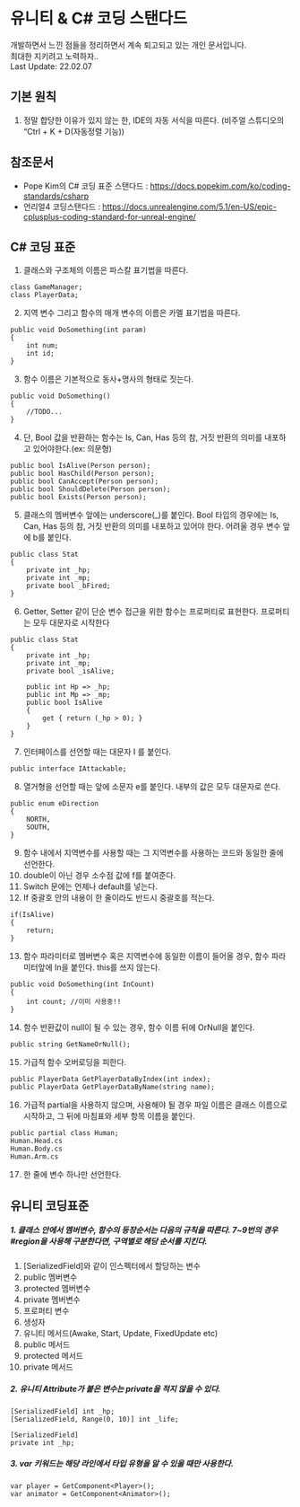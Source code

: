 # 유니티 & C# 코딩 스탠다드
  개발하면서 느낀 점들을 정리하면서 계속 퇴고되고 있는 개인 문서입니다.  
	최대한 지키려고 노력하자..  
  Last Update: 22.02.07

## 기본 원칙
1.	정말 합당한 이유가 있지 않는 한, IDE의 자동 서식을 따른다. (비주얼 스튜디오의 “Ctrl + K + D(자동정렬 기능))

## 참조문서
- Pope Kim의 C# 코딩 표준 스탠다드 : https://docs.popekim.com/ko/coding-standards/csharp
-	언리얼4 코딩스탠다드 : https://docs.unrealengine.com/5.1/en-US/epic-cplusplus-coding-standard-for-unreal-engine/


## C# 코딩 표준
1.	클래스와 구조체의 이름은 파스칼 표기법을 따른다.
```
class GameManager;
class PlayerData;
```
  
2.	지역 변수 그리고 함수의 매개 변수의 이름은 카멜 표기법을 따른다.
```
public void DoSomething(int param)
{
    int num;
    int id;
}
```

3.	함수 이름은 기본적으로 동사+명사의 형태로 짓는다.
```
public void DoSomething()
{
    //TODO...
}
```

4.	단, Bool 값을 반환하는 함수는 Is, Can, Has 등의 참, 거짓 반환의 의미를 내포하고 있어야한다.(ex: 의문형)
```
public bool IsAlive(Person person);
public bool HasChild(Person person);
public bool CanAccept(Person person);
public bool ShouldDelete(Person person);
public bool Exists(Person person);
```

5.	클래스의 멤버변수 앞에는 underscore(_)를 붙인다. Bool 타입의 경우에는 Is, Can, Has 등의 참, 거짓 반환의 의미를 내포하고 있어야 한다. 어려울 경우 변수 앞에 b를 붙인다.
```
public class Stat
{
    private int _hp;
    private int _mp;
    private bool _bFired;
}
```

6.	Getter, Setter 같이 단순 변수 접근을 위한 함수는 프로퍼티로 표현한다. 프로퍼티는 모두 대문자로 시작한다
```
public class Stat
{
    private int _hp;
    private int _mp;
    private bool _isAlive;

    public int Hp => _hp;
    public int Mp => _mp;
    public bool IsAlive
    {
        get { return (_hp > 0); }
    }
}
```

7.	인터페이스를 선언할 때는 대문자 I 를 붙인다.
```
public interface IAttackable;
```

8.	열거형을 선언할 때는 앞에 소문자 e를 붙인다. 내부의 값은 모두 대문자로 쓴다.
```
public enum eDirection
{
    NORTH,
    SOUTH,
}
```

9.	함수 내에서 지역변수를 사용할 때는 그 지역변수를 사용하는 코드와 동일한 줄에 선언한다.
10.	double이 아닌 경우 소수점 값에 f를 붙여준다.
11.	Switch 문에는 언제나 default를 넣는다.
12.	If 중괄호 안의 내용이 한 줄이라도 반드시 중괄호를 적는다.
```
if(IsAlive)
{
    return;
}
```

13.	함수 파라미터로 멤버변수 혹은 지역변수에 동일한 이름이 들어올 경우, 함수 파라미터앞에 In을 붙인다. this를 쓰지 않는다.
```
public void DoSomething(int InCount)
{
    int count; //이미 사용중!!
}
```

14.	함수 반환값이 null이 될 수 있는 경우, 함수 이름 뒤에 OrNull을 붙인다.
```
public string GetNameOrNull();
```

15.	가급적 함수 오버로딩을 피한다.
```
public PlayerData GetPlayerDataByIndex(int index);
public PlayerData GetPlayerDataByName(string name);
```

16.	가급적 partial을 사용하지 않으며, 사용해야 될 경우 파일 이름은 클래스 이름으로 시작하고, 그 뒤에 마침표와 세부 항목 이름을 붙인다.
```
public partial class Human;
Human.Head.cs
Human.Body.cs
Human.Arm.cs
```

17. 한 줄에 변수 하나만 선언한다.

## 유니티 코딩표준
##### 1. 클래스 안에서 멤버변수, 함수의 등장순서는 다음의 규칙을 따른다. 7~9번의 경우 #region을 사용해 구분한다면, 구역별로 해당 순서를 지킨다.
1. [SerializedField]와 같이 인스펙터에서 할당하는 변수  
2. public 멤버변수
3. protected 멤버변수
4. private 멤버변수
5. 프로퍼티 변수
6. 생성자
7. 유니티 메서드(Awake, Start, Update, FixedUpdate etc)
8. public 메서드
9. protected 메서드
10. private 메서드

##### 2. 유니티 Attribute가 붙은 변수는 private을 적지 않을 수 있다.
```
[SerializedField] int _hp;
[SerializedField, Range(0, 10)] int _life;

[SerializedField]
private int _hp;
```  
##### 3. var 키워드는 해당 라인에서 타입 유형을 알 수 있을 때만 사용한다.
```
var player = GetComponent<Player>();
var animator = GetComponent<Animator>();
```
